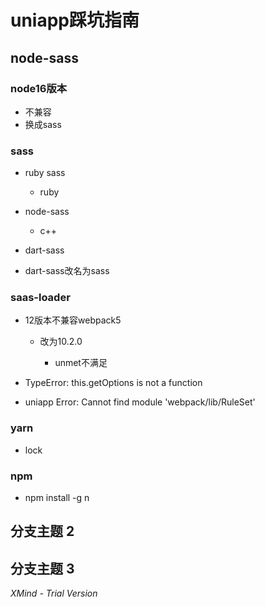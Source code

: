 # uniapp踩坑指南

## node-sass

### node16版本

- 不兼容
- 换成sass

### sass

- ruby sass

	- ruby

- node-sass

	- c++

- dart-sass
- dart-sass改名为sass

### saas-loader

- 12版本不兼容webpack5

	- 改为10.2.0

		- unmet不满足

- TypeError: this.getOptions is not a function
- uniapp Error: Cannot find module 'webpack/lib/RuleSet'

### yarn

- lock

### npm

- npm install -g n

## 分支主题 2

## 分支主题 3

*XMind - Trial Version*